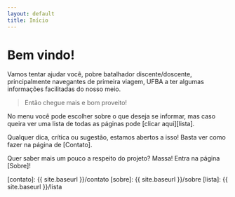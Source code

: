 ```yaml
---
layout: default
title: Início
---
```


# Bem vindo!

Vamos tentar ajudar você, pobre batalhador discente/doscente, principalmente navegantes de primeira viagem, UFBA a ter algumas informações facilitadas do nosso meio.

> Então chegue mais e bom proveito!

No menu você pode escolher sobre o que deseja se informar, mas caso queira ver uma lista de todas as páginas pode [clicar aqui][lista].

Qualquer dica, crítica ou sugestão, estamos abertos a isso! Basta ver como fazer na página de [Contato].

Quer saber mais um pouco a respeito do projeto? Massa! Entra na página [Sobre]!

[contato]: {{ site.baseurl }}/contato
[sobre]: {{ site.baseurl }}/sobre
[lista]: {{ site.baseurl }}/lista
